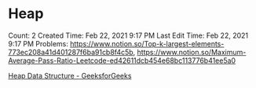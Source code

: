 # Heap

Count: 2
Created Time: Feb 22, 2021 9:17 PM
Last Edit Time: Feb 22, 2021 9:17 PM
Problems: https://www.notion.so/Top-k-largest-elements-773ec208a41d401287f6ba91cb8f4c5b, https://www.notion.so/Maximum-Average-Pass-Ratio-Leetcode-ed42611dcb454e68bc113776b41ee5a0

[Heap Data Structure - GeeksforGeeks](https://www.notion.so/Heap-Data-Structure-GeeksforGeeks-a6e2241a8db440028e38ad5d9b873bc4)